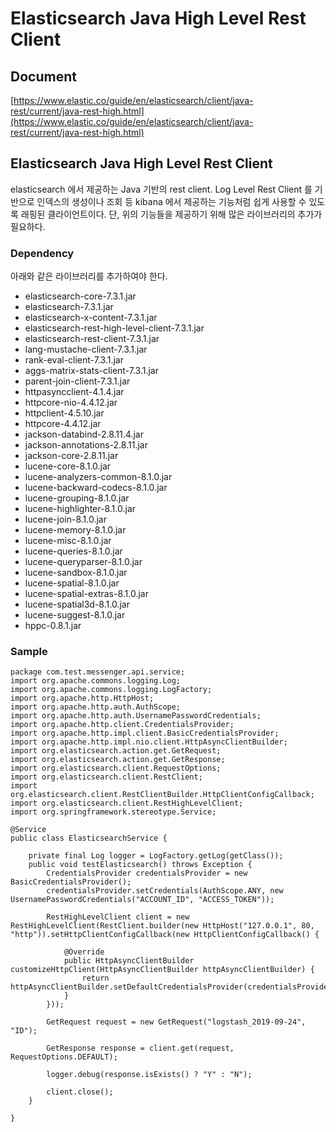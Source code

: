 # Elasticsearch Java High Level Rest Client

## Document
[https://www.elastic.co/guide/en/elasticsearch/client/java-rest/current/java-rest-high.html](https://www.elastic.co/guide/en/elasticsearch/client/java-rest/current/java-rest-high.html)

## Elasticsearch Java High Level Rest Client
elasticsearch 에서 제공하는 Java 기반의 rest client.
Log Level Rest Client 를 기반으로 인덱스의 생성이나 조회 등 kibana 에서 제공하는 기능처럼 쉽게 사용할 수 있도록 래핑된 클라이언트이다.
단, 위의 기능들을 제공하기 위해 많은 라이브러리의 추가가 필요하다.

### Dependency
아래와 같은 라이브러리를 추가하여야 한다.

* elasticsearch-core-7.3.1.jar
* elasticsearch-7.3.1.jar
* elasticsearch-x-content-7.3.1.jar
* elasticsearch-rest-high-level-client-7.3.1.jar
* elasticsearch-rest-client-7.3.1.jar
* lang-mustache-client-7.3.1.jar
* rank-eval-client-7.3.1.jar
* aggs-matrix-stats-client-7.3.1.jar
* parent-join-client-7.3.1.jar
* httpasyncclient-4.1.4.jar
* httpcore-nio-4.4.12.jar
* httpclient-4.5.10.jar
* httpcore-4.4.12.jar
* jackson-databind-2.8.11.4.jar
* jackson-annotations-2.8.11.jar
* jackson-core-2.8.11.jar
* lucene-core-8.1.0.jar
* lucene-analyzers-common-8.1.0.jar
* lucene-backward-codecs-8.1.0.jar
* lucene-grouping-8.1.0.jar
* lucene-highlighter-8.1.0.jar
* lucene-join-8.1.0.jar
* lucene-memory-8.1.0.jar
* lucene-misc-8.1.0.jar
* lucene-queries-8.1.0.jar
* lucene-queryparser-8.1.0.jar
* lucene-sandbox-8.1.0.jar
* lucene-spatial-8.1.0.jar
* lucene-spatial-extras-8.1.0.jar
* lucene-spatial3d-8.1.0.jar
* lucene-suggest-8.1.0.jar
* hppc-0.8.1.jar

### Sample
```
package com.test.messenger.api.service;
import org.apache.commons.logging.Log;
import org.apache.commons.logging.LogFactory;
import org.apache.http.HttpHost;
import org.apache.http.auth.AuthScope;
import org.apache.http.auth.UsernamePasswordCredentials;
import org.apache.http.client.CredentialsProvider;
import org.apache.http.impl.client.BasicCredentialsProvider;
import org.apache.http.impl.nio.client.HttpAsyncClientBuilder;
import org.elasticsearch.action.get.GetRequest;
import org.elasticsearch.action.get.GetResponse;
import org.elasticsearch.client.RequestOptions;
import org.elasticsearch.client.RestClient;
import org.elasticsearch.client.RestClientBuilder.HttpClientConfigCallback;
import org.elasticsearch.client.RestHighLevelClient;
import org.springframework.stereotype.Service;

@Service
public class ElasticsearchService {

    private final Log logger = LogFactory.getLog(getClass());
    public void testElasticsearch() throws Exception {
        CredentialsProvider credentialsProvider = new BasicCredentialsProvider();
        credentialsProvider.setCredentials(AuthScope.ANY, new UsernamePasswordCredentials("ACCOUNT_ID", "ACCESS_TOKEN"));

        RestHighLevelClient client = new RestHighLevelClient(RestClient.builder(new HttpHost("127.0.0.1", 80, "http")).setHttpClientConfigCallback(new HttpClientConfigCallback() {

            @Override
            public HttpAsyncClientBuilder customizeHttpClient(HttpAsyncClientBuilder httpAsyncClientBuilder) {
                return httpAsyncClientBuilder.setDefaultCredentialsProvider(credentialsProvider);
            }
        }));

        GetRequest request = new GetRequest("logstash_2019-09-24", "ID");

        GetResponse response = client.get(request, RequestOptions.DEFAULT);

        logger.debug(response.isExists() ? "Y" : "N");

        client.close();
    }

}
```